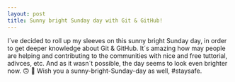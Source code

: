 ```yaml
---
layout: post
title: Sunny bright Sunday day with Git & GitHub!
---
```


I´ve decided to roll up my sleeves on this sunny bright Sunday day, in order to get deeper knowledge about Git & GitHub.
It´s amazing how may people are helping and contributing to the communities with nice and free tuttorial, adivces, etc. 
And as it wasn´t possible, the day seems to look even brighter now. 🙃 🙂
Wish you a sunny-bright-Sunday-day as well, #staysafe. 


